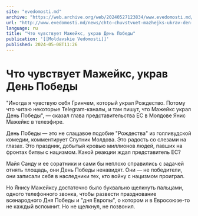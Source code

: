 ```yaml
---
site: "evedomosti.md"
archive: "https://web.archive.org/web/20240527123834/www.evedomosti.md/news/chto-chuvstvuet-mazhejks-ukrav-den-pobedy"
url: "http://www.evedomosti.md/news/chto-chuvstvuet-mazhejks-ukrav-den-pobedy"
language: ru
title: "Что чувствует Мажейкс, украв День Победы"
publication: '[[Moldavskie Vedomosti]]'
published: 2024-05-08T11:26
---
```


# Что чувствует Мажейкс, украв День Победы

"Иногда я чувствую себя Гринчем, который украл Рождество. Потому что читаю некоторые Telegram-каналы, и там пишут, что Мажейкс украл День Победы", — сказал глава представительства ЕС в Молдове Янис Мажейкс в телеэфире.

День Победы — это не слащавое подобие "Рождества" из голливудской комедии, комментирует Спутник Молдова. Это радость со слезами на глазах. Это праздник, добытый кровью миллионов людей, павших на фронтах битвы с нацизмом. Какой реакции ждал представитель ЕС?

Майя Санду и ее соратники и сами бы неплохо справились с задачей отнять площадь, они День Победы ненавидят. Они — не победители, они записали себя в наследники тех, кто войну с нацизмом проиграл.

Но Янису Мажейксу достаточно было буквально щелкнуть пальцами, одного телефонного звонка, чтобы развести празднование всенародного Дня Победы и "дня Европы", о котором и в Евросоюзе-то не каждый вспомнит. Но не щелкнул, не позвонил.